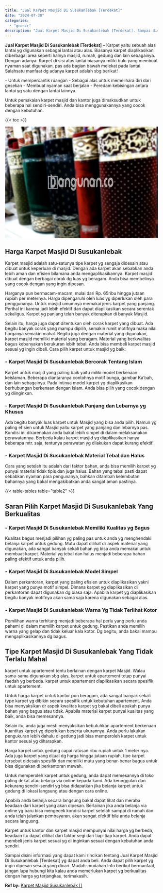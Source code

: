 ```yaml
---
title: "Jual Karpet Masjid Di Susukanlebak [Terdekat]"
date: "2024-07-30"
categories: 
  - "grosir"
description: "Jual Karpet Masjid Di Susukanlebak [Terdekat]. Sampai disini informasi yang dapat kami rincikan tentang Jual Karpet Masjid Di Susukanlebak [Terdekat] yg da..."
---
```


**Jual Karpet Masjid Di Susukanlebak \[Terdekat\]** – Karpet yaitu sebuah alas lantai yg digunakan sebagai lantai atau alas. Biasanya karpet diaplikasikan diberbagai area seperti halnya masjid, rumah, gedung dan lain sebagainya. Dengan adanya. Karpet di sisi atas lantai biasanya miliki bulu yang membuat nyaman saat digunakan, pas ada bagian bawah melekat pada lantai. Salahsatu manfaat dg adanya karpet adalah sbg berikut!

\- Untuk mempercantik ruangan - Sebagai alas untuk memelihara diri dari gesekan - Membuat nyaman saat berjalan - Peredam kebisingan antara lantai yg satu dengan lantai lainnya.

Untuk pemakaian karpet masjid dan kantor juga dimaksudkan untuk beberapa hal sendiri-sendiri. Anda bisa menggunakannya yang cocok dengan kebutuhan.

{{< toc >}}

![Jual Karpet Masjid Di Susukanlebak [Terdekat]](/images/grosir-karpet-murah-52.png)

## Harga Karpet Masjid Di Susukanlebak

Karpet masjid adalah satu-satunya tipe karpet yg sengaja didesain atau dibuat untuk keperluan di masjid. Dengan ada karpet akan sebabkan anda lebih aman dan efisien bilamana anda mengaplikasikannya. Karpet masjid dibuat dengan berbagai corak dg luas yg beragam. Anda bisa membelinya yang cocok dengan yang ingin dipesan.

Harganya pun bermacam-macam, mulai dari Rp. 65ribu hingga jutaan rupiah per meternya. Harga dipengaruhi oleh luas yg diperlukan oleh para penggunanya. Untuk masjid umumnya memakai jenis karpet yang panjang. Perihal ini karena jadi lebih efektif dan dapat diaplikasikan secara serentak sekaligus. Karpet yg panjang telah banyak diterapkan di banyak Masjid.

Selain itu, harga juga dapat ditentukan oleh corak karpet yang dibuat. Ada begitu banyak corak yang mampu dipilih, semakin rumit motifnya maka nilai harganya semakin mahal. Begitu juga dengan material yang digunakan, karpet masjid memiliki material yang beragam. Material yang berkwalitas bagus kebanyakan berukuran lebih tebal. Anda bisa membeli karpet masjid sesuai yg ingin dibeli. Cara pilih karpet untuk masjid yg baik:

### \- Karpet Masjid Di Susukanlebak Bercorak Tentang Islam

Karpet untuk masjid yang paling baik yaitu miliki model berkenaan keislaman. Beberapa diantaranya contohnya motif bunga, gambar Ka’bah, dan lain sebagainya. Pada intinya model karpet yg diaplikasikan berhubungan berkenaan dengan Islam. Anda bisa pilih yang cocok dengan yg diinginkan.

### \- Karpet Masjid Di Susukanlebak Panjang dan Lebarnya yg Khusus

Ada begitu banyak luas karpet untuk Masjid yang bisa anda pilih. Namun yg paling efisien untuk Masjid yaitu karpet yang panjang dan lebarnya pas. Kondisi ini dikarenakan anda bakal lebih simpel di dalam melaksanakan perawatannya. Berbeda kalau karpet masjid yg diaplikasikan hanya beberapa mtr. saja, tentunya perawatan yg dilakukan dapat kurang efektif.

### \- Karpet Masjid Di Susukanlebak Material Tebal dan Halus

Cara yang setelah itu adalah dari faktor bahan, anda bisa memilih karpet yg punyai material tidak tipis dan juga halus. Bahan yang tebal pasti dapat sebabkan nyaman para pengunanya, bahkan ditambah kelembutan bahannya yang bakal mengakibatkan anda sangat aman pastinya.

{{< table-tables table="table2" >}}

## Saran Pilih Karpet Masjid Di Susukanlebak Yang Berkualitas

### \- Karpet Masjid Di Susukanlebak Memiliki Kualitas yg Bagus

Kualitas bagus menjadi pilihan yg paling pas untuk anda yg menghendaki belanja karpet untuk gedung. Mutu dapat dilihat dr aspek material yang digunakan, ada sangat banyak sekali bahan yg bisa anda memakai untuk membuat karpet. Material yg tebal dan halus menjadi beberapa bahan paling efektif untuk anda pilih.

### \- Karpet Masjid Di Susukanlebak Model Simpel

Dalam perkantoran, karpet yang paling efisien untuk diaplikasikan yakni karpet yang punya motif simpel. Dimana karpet yg diaplikasikan di perkantoran dapat digunakan dg biasa saja. Apabila karpet yg diaplikasikan begitu banyak motifnya akan sama saja karena digunakan sebagai alas.

### \- Karpet Masjid Di Susukanlebak Warna Yg Tidak Terlihat Kotor

Pemilihan warna terhitung menjadi beberapa hal perlu yang perlu anda pahami di dalam memilih karpet untuk gedung. Pastikan anda memilih warna yang gelap dan tidak keluar kala kotor. Dg begitu, anda bakal mampu mengaplikasikannya dg bagus.

## Tipe Karpet Masjid Di Susukanlebak Yang Tidak Terlalu Mahal

karpet untuk apartement tentu berlainan dengan karpet Masjid. Walau sama-sama digunakan sbg alas, karpet untuk apartement tetap punyai faedah yg berbeda. karpet untuk apartement diaplikasikan secara spesifik untuk apartement.

Untuk harga karpet untuk kantor pun beragam, ada sangat banyak sekali type karpet yg dibikin secara spesifik untuk kebutuhan apartement. Anda bisa menyaksikan dr aspek kwalitas karpet yg bakal dibeli apakah punya bahan yang bagus atau tidak. Apabila material karpet punyai kualitas yang baik, anda bisa memesannya.

Selain itu, anda juga mesti menyaksikan kebutuhkan apartement berkenaan kuantitas karpet yg diperlukan beserta ukurannya. Anda perlu lakukan pengukuran lebih dahulu di gedung jadi bisa memperoleh karpet untuk kantor sesuai yg diharapkan.

Harga karpet untuk gedung capai ratusan ribu rupiah untuk 1 meter nya. Ada juga karpet yang dijual dg harga hingga jutaan rupiah, tipe karpet tersebut didesain spesifik dan memiliki mutu yang benar-benar bagus untuk bisa digunakan di perkantoran mewah.

Untuk memperoleh karpet untuk gedung, anda dapat memesannya di toko paling dekat atau belanja via online kepada kami. Ada keunggulan dan kekurang sendiri-sendiri yg bisa didapatkan jika belanja karpet untuk gedung di lokasi langsung atau dengan cara online.

Apabila anda belanja secara langsung bakal dapat lihat dan meraba keadaan dari karpet yang akan dipesan. Berlainan jika anda belanja via online yg baru bisa mengecek kondisi karpet setelah sampai di rumah dan anda telah jalankan pembayaran. akan sangat efektif bila anda belanja secara langusng.

Karpet untuk kantor dan karpet masjid mempunyai nilai harga yg berbeda, keadaan itu dapat dilihat dari faktor segi dari tiap-tiap karpet. Anda dapat membeli jenis karpet sesuai yg di inginkan sesuai dengan kebutuhan anda sendiri.

Sampai disini informasi yang dapat kami rincikan tentang Jual Karpet Masjid Di Susukanlebak \[Terdekat\] yg dapat anda beli. Anda dapat pilih karpet yg ingin dipesan sesuai yang dicari. Mudah-mudahan Info berikut bermanfaat, jangan lupa hubungi kita kalau anda memerlukan karpet yg berkualitas dengan harga yg terjangkau, terimakasih.

**Ref by:**  [Karpet Masjid Susukanlebak []](https://id.wikipedia.org/wiki/Karpet)
